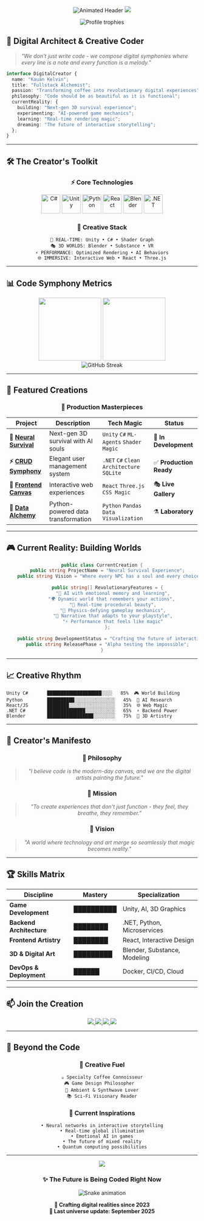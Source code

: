 
<div align="center">
  
<img src="https://readme-typing-svg.herokuapp.com?font=Fira+Code&weight=600&size=35&duration=4000&pause=1000&color=00D4FF&center=true&vCenter=true&width=600&height=60&lines=✨+Kauãn+Kelvin;🚀+Fullstack+Alchemist;🎮+Game+Dev+Visionary;🔥+Code+Poet" alt="Animated Header" />

<img src="https://user-images.githubusercontent.com/73097560/115834477-dbab4500-a447-11eb-908a-139a6edaec5c.gif" />

<p align="center">
  <img src="https://github-profile-trophy.vercel.app/?username=Kauankelv&theme=radical&no-frame=true&no-bg=true&row=1&column=6&margin-w=15&margin-h=15" alt="Profile trophies" />
</p>

</div>


## 🌟 **Digital Architect & Creative Coder**

> *"We don't just write code - we compose digital symphonies where every line is a note and every function is a melody."*

```typescript
interface DigitalCreator {
  name: "Kauãn Kelvin";
  title: "Fullstack Alchemist";
  passion: "Transforming coffee into revolutionary digital experiences";
  philosophy: "Code should be as beautiful as it is functional";
  currentReality: {
    building: "Next-gen 3D survival experience";
    experimenting: "AI-powered game mechanics";
    learning: "Real-time rendering magic";
    dreaming: "The future of interactive storytelling";
  };
}
```

---

## 🛠️ **The Creator's Toolkit**

<div align="center">

### **⚡ Core Technologies**
<div align="center">
  <img src="https://cdn.jsdelivr.net/gh/devicons/devicon/icons/csharp/csharp-original.svg" height="50" alt="C#" />
  <img src="https://cdn.jsdelivr.net/gh/devicons/devicon/icons/unity/unity-original.svg" height="50" alt="Unity" />
  <img src="https://cdn.jsdelivr.net/gh/devicons/devicon/icons/python/python-original.svg" height="50" alt="Python" />
  <img src="https://cdn.jsdelivr.net/gh/devicons/devicon/icons/react/react-original.svg" height="50" alt="React" />
  <img src="https://cdn.jsdelivr.net/gh/devicons/devicon/icons/blender/blender-original.svg" height="50" alt="Blender" />
  <img src="https://cdn.jsdelivr.net/gh/devicons/devicon/icons/dotnetcore/dotnetcore-original.svg" height="50" alt=".NET" />
</div>

### **🎨 Creative Stack**
```
🔄 REAL-TIME: Unity • C# • Shader Graph
🎭 3D WORLDS: Blender • Substance • VR
⚡ PERFORMANCE: Optimized Rendering • AI Behaviors
🌐 IMMERSIVE: Interactive Web • React • Three.js
```

</div>

---

## 📊 **Code Symphony Metrics**

<div align="center">

<div align="center">
  <img height="165em" src="https://github-readme-stats.vercel.app/api?username=Kauankelv&show_icons=true&theme=radical&include_all_commits=true&count_private=true&hide_border=true&bg_color=0d1117&title_color=00D4FF&icon_color=00D4FF&text_color=ffffff&hide=issues" />
  <img height="165em" src="https://github-readme-stats.vercel.app/api/top-langs/?username=Kauankelv&layout=compact&theme=radical&hide_border=true&bg_color=0d1117&title_color=00D4FF&text_color=ffffff&langs_count=8&hide=html,css,scss" />
</div>

<div align="center">
  <img src="https://github-readme-streak-stats.herokuapp.com/?user=Kauankelv&theme=radical&hide_border=true&background=0d1117&stroke=00D4FF&ring=00D4FF&fire=00D4FF&currStreakLabel=00D4FF" alt="GitHub Streak" />
</div>

</div>

---

## 🚀 **Featured Creations**

<div align="center">

### **🎯 Production Masterpieces**

| Project | Description | Tech Magic | Status |
|---------|-------------|------------|---------|
| **🌌 [Neural Survival](https://github.com/Kauankelv)** | Next-gen 3D survival with AI souls | `Unity` `C#` `ML-Agents` `Shader Magic` | 🔮 **In Development** |
| **⚡ [CRUD Symphony](https://github.com/Kauankelv/crud-usuarios)** | Elegant user management system | `.NET` `C#` `Clean Architecture` `SQLite` | ✅ **Production Ready** |
| **🎨 [Frontend Canvas](https://github.com/Kauankelv/Imersao-Front-End)** | Interactive web experiences | `React` `Three.js` `CSS Magic` | 🎭 **Live Gallery** |
| **🔮 [Data Alchemy](https://github.com/Kauankelv/OJCMapper)** | Python-powered data transformation | `Python` `Pandas` `Data Visualization` | ⚗️ **Laboratory** |

</div>

---

## 🎮 **Current Reality: Building Worlds**

<div align="center">

```csharp
public class CurrentCreation {
    public string ProjectName = "Neural Survival Experience";
    public string Vision = "Where every NPC has a soul and every choice echoes";
    
    public string[] RevolutionaryFeatures = {
        "🧠 AI with emotional memory and learning",
        "🌍 Dynamic world that remembers your actions", 
        "🎨 Real-time procedural beauty",
        "💫 Physics-defying gameplay mechanics",
        "🔮 Narrative that adapts to your playstyle",
        "⚡ Performance that feels like magic"
    };
    
    public string DevelopmentStatus = "Crafting the future of interactive experiences";
    public string ReleasePhase = "Alpha testing the impossible";
}
```

</div>

---

## 📈 **Creative Rhythm**

```text
Unity C#       ████████████████████░░░░   85%  🎮 World Building
Python         ██████████░░░░░░░░░░░░░░░   45%  🧠 AI Research
React/JS       ████████░░░░░░░░░░░░░░░░░   35%  🌐 Web Magic
.NET C#        ██████████████░░░░░░░░░░░   65%  ⚡ Backend Power
Blender        █████████████████░░░░░░░░   75%  🎨 3D Artistry
```

---

## 🌟 **Creator's Manifesto**

<div align="center">

### **🎯 Philosophy**
> *"I believe code is the modern-day canvas, and we are the digital artists painting the future."*

### **🚀 Mission**
> *"To create experiences that don't just function - they feel, they breathe, they remember."*

### **💫 Vision**
> *"A world where technology and art merge so seamlessly that magic becomes reality."*

</div>

---

## 🏆 **Skills Matrix**

<div align="center">

| Discipline | Mastery | Specialization |
|------------|---------|----------------|
| **Game Development** | ██████████ | Unity, AI, 3D Graphics |
| **Backend Architecture** | ████████ | .NET, Python, Microservices |
| **Frontend Artistry** | ████████ | React, Interactive Design |
| **3D & Digital Art** | █████████ | Blender, Substance, Modeling |
| **DevOps & Deployment** | ██████ | Docker, CI/CD, Cloud |

</div>

---

## 📫 **Join the Creation**

<div align="center">

<a href="mailto:kauanbernaldo88@gmail.com">
  <img src="https://img.shields.io/badge/Email-00D4FF?style=for-the-badge&logo=gmail&logoColor=white&labelColor=000000" />
</a>
<a href="https://www.linkedin.com/in/kauankelvin">
  <img src="https://img.shields.io/badge/LinkedIn-00D4FF?style=for-the-badge&logo=linkedin&logoColor=white&labelColor=000000" />
</a>
<a href="https://www.youtube.com/@Kauan_kelv">
  <img src="https://img.shields.io/badge/YouTube-00D4FF?style=for-the-badge&logo=youtube&logoColor=white&labelColor=000000" />
</a>
<a href="https://discord.com/users/kauankelv">
  <img src="https://img.shields.io/badge/Discord-00D4FF?style=for-the-badge&logo=discord&logoColor=white&labelColor=000000" />
</a>

</div>

---

## 💫 **Beyond the Code**

<div align="center">

### **🎵 Creative Fuel**
```
☕ Specialty Coffee Connoisseur
🎮 Game Design Philosopher  
🎵 Ambient & Synthwave Lover
📚 Sci-Fi Visionary Reader
```

### **🌌 Current Inspirations**
```
• Neural networks in interactive storytelling
• Real-time global illumination
• Emotional AI in games
• The future of mixed reality
• Quantum computing possibilities
```

</div>

---

<div align="center">

<img src="https://user-images.githubusercontent.com/73097560/115834477-dbab4500-a447-11eb-908a-139a6edaec5c.gif" />

### **✨ The Future is Being Coded Right Now**

![Snake animation](https://github.com/Kauankelv/Kauankelv/blob/output/github-contribution-grid-snake.svg)

**🚀 Crafting digital realities since 2023**  
**💫 Last universe update: September 2025**

</div>

